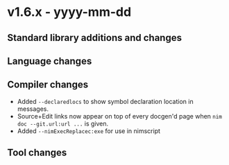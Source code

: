 # v1.6.x - yyyy-mm-dd



## Standard library additions and changes



## Language changes



## Compiler changes

- Added `--declaredlocs` to show symbol declaration location in messages.
- Source+Edit links now appear on top of every docgen'd page when `nim doc --git.url:url ...` is given.
- Added `--nimExecReplacec:exe` for use in nimscript


## Tool changes

